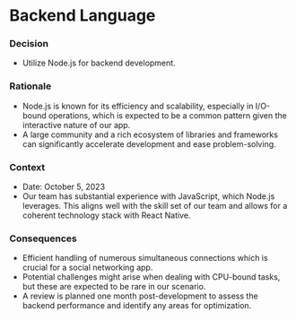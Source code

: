 # Backend Language

### Decision

- Utilize Node.js for backend development.

### Rationale

- Node.js is known for its efficiency and scalability, especially in I/O-bound operations, which is expected to be a common pattern given the interactive nature of our app.
- A large community and a rich ecosystem of libraries and frameworks can significantly accelerate development and ease problem-solving.

### Context

- Date: October 5, 2023
- Our team has substantial experience with JavaScript, which Node.js leverages. This aligns well with the skill set of our team and allows for a coherent technology stack with React Native.

### Consequences

- Efficient handling of numerous simultaneous connections which is crucial for a social networking app.
- Potential challenges might arise when dealing with CPU-bound tasks, but these are expected to be rare in our scenario.
- A review is planned one month post-development to assess the backend performance and identify any areas for optimization.
